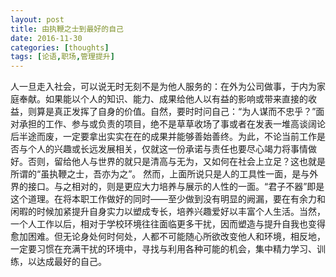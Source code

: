 ```yaml
---
layout: post
title: 由执鞭之士到最好的自己
date: 2016-11-30
categories: [thoughts]
tags: [论语,职场,管理提升]
---
```


人一旦走入社会，可以说无时无刻不是为他人服务的：在外为公司做事，于内为家庭奉献。如果能以个人的知识、能力、成果给他人以有益的影响或带来直接的收益，则算是真正发挥了自身的价值。自然，要时时问自己：“为人谋而不忠乎？”面对承担的工作、参与或负责的项目，绝不是草草收场了事或者在发表一堆高谈阔论后半途而废，一定要拿出实实在在的成果并能够善始善终。为此，不论当前工作是否与个人的兴趣或长远发展相关，仅就这一份承诺与责任也要尽心竭力将事情做好。否则，留给他人与世界的就只是清高与无为，又如何在社会上立足？这也就是所谓的“虽执鞭之士，吾亦为之”。 然而，上面所说只是人的工具性一面，是与外界的接口。与之相对的，则是更应大力培养与展示的人性的一面。“君子不器”即是这个道理。在将本职工作做好的同时——至少做到没有明显的阙漏，要在有余力和闲暇的时候加紧提升自身实力以塑成专长，培养兴趣爱好以丰富个人生活。当然，一个人工作以后，相对于学校环境往往面临更多干扰，因而塑造与提升自我也变得愈加困难。但无论身处何时何处，人都不可能随心所欲改变他人和环境，相反地，一定要习惯在充满干扰的环境中，寻找与利用各种可能的机会，集中精力学习、训练，以达成最好的自己。
